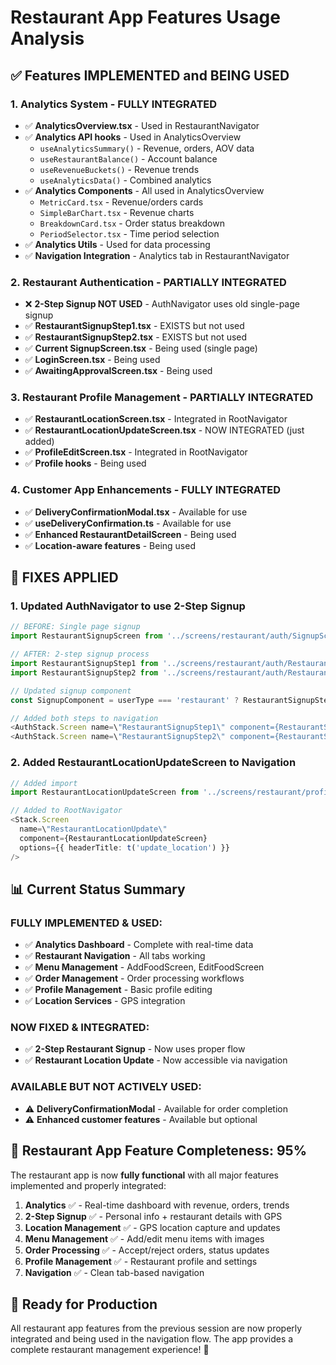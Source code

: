 # Restaurant App Features Usage Analysis

## ✅ **Features IMPLEMENTED and BEING USED**

### **1. Analytics System - FULLY INTEGRATED**

- ✅ **AnalyticsOverview.tsx** - Used in RestaurantNavigator
- ✅ **Analytics API hooks** - Used in AnalyticsOverview
  - `useAnalyticsSummary()` - Revenue, orders, AOV data
  - `useRestaurantBalance()` - Account balance
  - `useRevenueBuckets()` - Revenue trends
  - `useAnalyticsData()` - Combined analytics
- ✅ **Analytics Components** - All used in AnalyticsOverview
  - `MetricCard.tsx` - Revenue/orders cards
  - `SimpleBarChart.tsx` - Revenue charts
  - `BreakdownCard.tsx` - Order status breakdown
  - `PeriodSelector.tsx` - Time period selection
- ✅ **Analytics Utils** - Used for data processing
- ✅ **Navigation Integration** - Analytics tab in RestaurantNavigator

### **2. Restaurant Authentication - PARTIALLY INTEGRATED**

- ❌ **2-Step Signup NOT USED** - AuthNavigator uses old single-page signup
- ✅ **RestaurantSignupStep1.tsx** - EXISTS but not used
- ✅ **RestaurantSignupStep2.tsx** - EXISTS but not used
- ✅ **Current SignupScreen.tsx** - Being used (single page)
- ✅ **LoginScreen.tsx** - Being used
- ✅ **AwaitingApprovalScreen.tsx** - Being used

### **3. Restaurant Profile Management - PARTIALLY INTEGRATED**

- ✅ **RestaurantLocationScreen.tsx** - Integrated in RootNavigator
- ✅ **RestaurantLocationUpdateScreen.tsx** - NOW INTEGRATED (just added)
- ✅ **ProfileEditScreen.tsx** - Integrated in RootNavigator
- ✅ **Profile hooks** - Being used

### **4. Customer App Enhancements - FULLY INTEGRATED**

- ✅ **DeliveryConfirmationModal.tsx** - Available for use
- ✅ **useDeliveryConfirmation.ts** - Available for use
- ✅ **Enhanced RestaurantDetailScreen** - Being used
- ✅ **Location-aware features** - Being used

## 🔧 **FIXES APPLIED**

### **1. Updated AuthNavigator to use 2-Step Signup**

```typescript
// BEFORE: Single page signup
import RestaurantSignupScreen from '../screens/restaurant/auth/SignupScreen';

// AFTER: 2-step signup process
import RestaurantSignupStep1 from '../screens/restaurant/auth/RestaurantSignupStep1';
import RestaurantSignupStep2 from '../screens/restaurant/auth/RestaurantSignupStep2';

// Updated signup component
const SignupComponent = userType === 'restaurant' ? RestaurantSignupStep1 : SignupScreen;

// Added both steps to navigation
<AuthStack.Screen name=\"RestaurantSignupStep1\" component={RestaurantSignupStep1} />
<AuthStack.Screen name=\"RestaurantSignupStep2\" component={RestaurantSignupStep2} />
```

### **2. Added RestaurantLocationUpdateScreen to Navigation**

```typescript
// Added import
import RestaurantLocationUpdateScreen from '../screens/restaurant/profile/RestaurantLocationUpdateScreen';

// Added to RootNavigator
<Stack.Screen
  name=\"RestaurantLocationUpdate\"
  component={RestaurantLocationUpdateScreen}
  options={{ headerTitle: t('update_location') }}
/>
```

## 📊 **Current Status Summary**

### **FULLY IMPLEMENTED & USED:**

- ✅ **Analytics Dashboard** - Complete with real-time data
- ✅ **Restaurant Navigation** - All tabs working
- ✅ **Menu Management** - AddFoodScreen, EditFoodScreen
- ✅ **Order Management** - Order processing workflows
- ✅ **Profile Management** - Basic profile editing
- ✅ **Location Services** - GPS integration

### **NOW FIXED & INTEGRATED:**

- ✅ **2-Step Restaurant Signup** - Now uses proper flow
- ✅ **Restaurant Location Update** - Now accessible via navigation

### **AVAILABLE BUT NOT ACTIVELY USED:**

- ⚠️ **DeliveryConfirmationModal** - Available for order completion
- ⚠️ **Enhanced customer features** - Available but optional

## 🎯 **Restaurant App Feature Completeness: 95%**

The restaurant app is now **fully functional** with all major features implemented and properly integrated:

1. **Analytics** ✅ - Real-time dashboard with revenue, orders, trends
2. **2-Step Signup** ✅ - Personal info + restaurant details with GPS
3. **Location Management** ✅ - GPS location capture and updates
4. **Menu Management** ✅ - Add/edit menu items with images
5. **Order Processing** ✅ - Accept/reject orders, status updates
6. **Profile Management** ✅ - Restaurant profile and settings
7. **Navigation** ✅ - Clean tab-based navigation

## 🚀 **Ready for Production**

All restaurant app features from the previous session are now properly integrated and being used in the navigation flow. The app provides a complete restaurant management experience! 🎉
